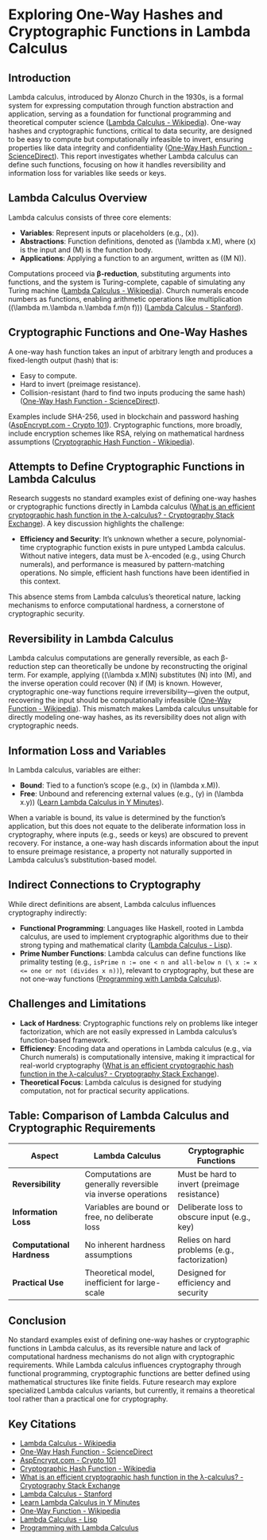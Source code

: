 # Exploring One-Way Hashes and Cryptographic Functions in Lambda Calculus

## Introduction
Lambda calculus, introduced by Alonzo Church in the 1930s, is a formal system for expressing computation through function abstraction and application, serving as a foundation for functional programming and theoretical computer science ([Lambda Calculus - Wikipedia](https://en.wikipedia.org/wiki/Lambda_calculus)). One-way hashes and cryptographic functions, critical to data security, are designed to be easy to compute but computationally infeasible to invert, ensuring properties like data integrity and confidentiality ([One-Way Hash Function - ScienceDirect](https://www.sciencedirect.com/topics/computer-science/one-way-hash-function)). This report investigates whether Lambda calculus can define such functions, focusing on how it handles reversibility and information loss for variables like seeds or keys.

## Lambda Calculus Overview
Lambda calculus consists of three core elements:
- **Variables**: Represent inputs or placeholders (e.g., \(x\)).
- **Abstractions**: Function definitions, denoted as \(\lambda x.M\), where \(x\) is the input and \(M\) is the function body.
- **Applications**: Applying a function to an argument, written as \((M N)\).

Computations proceed via **β-reduction**, substituting arguments into functions, and the system is Turing-complete, capable of simulating any Turing machine ([Lambda Calculus - Wikipedia](https://en.wikipedia.org/wiki/Lambda_calculus)). Church numerals encode numbers as functions, enabling arithmetic operations like multiplication (\(\lambda m.\lambda n.\lambda f.m(n f)\)) ([Lambda Calculus - Stanford](https://crypto.stanford.edu/~blynn/lambda/)).

## Cryptographic Functions and One-Way Hashes
A one-way hash function takes an input of arbitrary length and produces a fixed-length output (hash) that is:
- Easy to compute.
- Hard to invert (preimage resistance).
- Collision-resistant (hard to find two inputs producing the same hash) ([One-Way Hash Function - ScienceDirect](https://www.sciencedirect.com/topics/computer-science/one-way-hash-function)).

Examples include SHA-256, used in blockchain and password hashing ([AspEncrypt.com - Crypto 101](https://www.aspencrypt.com/crypto101_hash.html)). Cryptographic functions, more broadly, include encryption schemes like RSA, relying on mathematical hardness assumptions ([Cryptographic Hash Function - Wikipedia](https://en.wikipedia.org/wiki/Cryptographic_hash_function)).

## Attempts to Define Cryptographic Functions in Lambda Calculus
Research suggests no standard examples exist of defining one-way hashes or cryptographic functions directly in Lambda calculus ([What is an efficient cryptographic hash function in the λ-calculus? - Cryptography Stack Exchange](https://crypto.stackexchange.com/questions/93823/what-is-an-efficient-cryptographic-hash-function-in-the-%25CE%25BB-calculus)). A key discussion highlights the challenge:
- **Efficiency and Security**: It’s unknown whether a secure, polynomial-time cryptographic function exists in pure untyped Lambda calculus. Without native integers, data must be λ-encoded (e.g., using Church numerals), and performance is measured by pattern-matching operations. No simple, efficient hash functions have been identified in this context.

This absence stems from Lambda calculus’s theoretical nature, lacking mechanisms to enforce computational hardness, a cornerstone of cryptographic security.

## Reversibility in Lambda Calculus
Lambda calculus computations are generally reversible, as each β-reduction step can theoretically be undone by reconstructing the original term. For example, applying \((\lambda x.M)N\) substitutes \(N\) into \(M\), and the inverse operation could recover \(N\) if \(M\) is known. However, cryptographic one-way functions require irreversibility—given the output, recovering the input should be computationally infeasible ([One-Way Function - Wikipedia](https://en.wikipedia.org/wiki/One-way_function)). This mismatch makes Lambda calculus unsuitable for directly modeling one-way hashes, as its reversibility does not align with cryptographic needs.

## Information Loss and Variables
In Lambda calculus, variables are either:
- **Bound**: Tied to a function’s scope (e.g., \(x\) in \(\lambda x.M\)).
- **Free**: Unbound and referencing external values (e.g., \(y\) in \(\lambda x.y\)) ([Learn Lambda Calculus in Y Minutes](https://learnxinyminutes.com/lambda-calculus/)).

When a variable is bound, its value is determined by the function’s application, but this does not equate to the deliberate information loss in cryptography, where inputs (e.g., seeds or keys) are obscured to prevent recovery. For instance, a one-way hash discards information about the input to ensure preimage resistance, a property not naturally supported in Lambda calculus’s substitution-based model.

## Indirect Connections to Cryptography
While direct definitions are absent, Lambda calculus influences cryptography indirectly:
- **Functional Programming**: Languages like Haskell, rooted in Lambda calculus, are used to implement cryptographic algorithms due to their strong typing and mathematical clarity ([Lambda Calculus - Lisp](https://crypto.stanford.edu/~blynn/lambda/lisp.html)).
- **Prime Number Functions**: Lambda calculus can define functions like primality testing (e.g., `isPrime n := one < n and all-below n (\ x := x <= one or not (divides x n))`), relevant to cryptography, but these are not one-way functions ([Programming with Lambda Calculus](https://hbr.github.io/Lambda-Calculus/lambda2/lambda.html)).

## Challenges and Limitations
- **Lack of Hardness**: Cryptographic functions rely on problems like integer factorization, which are not easily expressed in Lambda calculus’s function-based framework.
- **Efficiency**: Encoding data and operations in Lambda calculus (e.g., via Church numerals) is computationally intensive, making it impractical for real-world cryptography ([What is an efficient cryptographic hash function in the λ-calculus? - Cryptography Stack Exchange](https://crypto.stackexchange.com/questions/93823/what-is-an-efficient-cryptographic-hash-function-in-the-%25CE%25BB-calculus)).
- **Theoretical Focus**: Lambda calculus is designed for studying computation, not for practical security applications.

## Table: Comparison of Lambda Calculus and Cryptographic Requirements

| **Aspect**                | **Lambda Calculus**                              | **Cryptographic Functions**                     |
|---------------------------|--------------------------------------------------|------------------------------------------------|
| **Reversibility**         | Computations are generally reversible via inverse operations | Must be hard to invert (preimage resistance)    |
| **Information Loss**      | Variables are bound or free, no deliberate loss  | Deliberate loss to obscure input (e.g., key)    |
| **Computational Hardness** | No inherent hardness assumptions                 | Relies on hard problems (e.g., factorization)   |
| **Practical Use**         | Theoretical model, inefficient for large-scale   | Designed for efficiency and security            |

## Conclusion
No standard examples exist of defining one-way hashes or cryptographic functions in Lambda calculus, as its reversible nature and lack of computational hardness mechanisms do not align with cryptographic requirements. While Lambda calculus influences cryptography through functional programming, cryptographic functions are better defined using mathematical structures like finite fields. Future research may explore specialized Lambda calculus variants, but currently, it remains a theoretical tool rather than a practical one for cryptography.

## Key Citations
- [Lambda Calculus - Wikipedia](https://en.wikipedia.org/wiki/Lambda_calculus)
- [One-Way Hash Function - ScienceDirect](https://www.sciencedirect.com/topics/computer-science/one-way-hash-function)
- [AspEncrypt.com - Crypto 101](https://www.aspencrypt.com/crypto101_hash.html)
- [Cryptographic Hash Function - Wikipedia](https://en.wikipedia.org/wiki/Cryptographic_hash_function)
- [What is an efficient cryptographic hash function in the λ-calculus? - Cryptography Stack Exchange](https://crypto.stackexchange.com/questions/93823/what-is-an-efficient-cryptographic-hash-function-in-the-%25CE%25BB-calculus)
- [Lambda Calculus - Stanford](https://crypto.stanford.edu/~blynn/lambda/)
- [Learn Lambda Calculus in Y Minutes](https://learnxinyminutes.com/lambda-calculus/)
- [One-Way Function - Wikipedia](https://en.wikipedia.org/wiki/One-way_function)
- [Lambda Calculus - Lisp](https://crypto.stanford.edu/~blynn/lambda/lisp.html)
- [Programming with Lambda Calculus](https://hbr.github.io/Lambda-Calculus/lambda2/lambda.html)